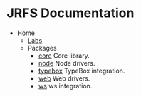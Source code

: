 # JRFS Documentation

- [Home](../README.md)
  - [Labs](../labs/README.md)
  - Packages
    - [core](../packages/core/README.md) Core library.
    - [node](../packages/node/README.md) Node drivers.
    - [typebox](../packages/typebox/README.md) TypeBox integration.
    - [web](../packages/web/README.md) Web drivers.
    - [ws](../packages/ws/README.md) ws integration.
